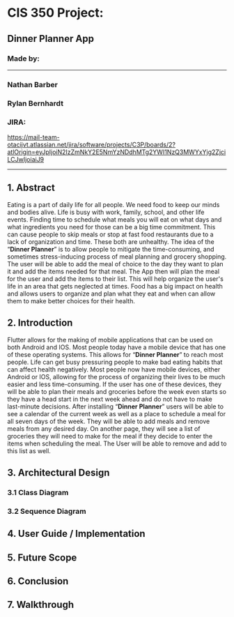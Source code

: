 # CIS 350 Project:

## Dinner Planner App

### Made by:

---

### Nathan Barber

### Rylan Bernhardt

### JIRA: 

https://mail-team-otacijvt.atlassian.net/jira/software/projects/C3P/boards/2?atlOrigin=eyJpIjoiN2IzZmNkY2E5NmYzNDdhMTg2YWI1NzQ3MWYxYjg2ZjciLCJwIjoiaiJ9

---

## 1. Abstract

Eating is a part of daily life for all people. We need food to keep our minds and bodies alive. Life is busy with work, family, school, and other life events. Finding time to schedule what meals you will eat on what days and what ingredients you need for those can be a big time commitment. This can cause people to skip meals or stop at fast food restaurants due to a lack of organization and time. These both are unhealthy. The idea of the “**Dinner Planner**” is to allow people to mitigate the time-consuming, and sometimes stress-inducing process of meal planning and grocery shopping. The user will be able to add the meal of choice to the day they want to plan it and add the items needed for that meal. The App then will plan the meal for the user and add the items to their list. This will help organize the user's life in an area that gets neglected at times. Food has a big impact on health and allows users to organize and plan what they eat and when can allow them to make better choices for their health.

## 2. Introduction

Flutter allows for the making of mobile applications that can be used on both Android and IOS. Most people today have a mobile device that has one of these operating systems. This allows for “**Dinner Planner**” to reach most people. Life can get busy pressuring people to make bad eating habits that can affect health negatively. Most people now have mobile devices, either Android or IOS, allowing for the process of organizing their lives to be much easier and less time-consuming. If the user has one of these devices, they will be able to plan their meals and groceries before the week even starts so they have a head start in the next week ahead and do not have to make last-minute decisions. After installing “**Dinner Planner**” users will be able to see a calendar of the current week as well as a place to schedule a meal for all seven days of the week. They will be able to add meals and remove meals from any desired day. On another page, they will see a list of groceries they will need to make for the meal if they decide to enter the items when scheduling the meal. The User will be able to remove and add to this list as well.

## 3. Architectural Design

### 3.1 Class Diagram

### 3.2 Sequence Diagram

## 4. User Guide / Implementation

## 5. Future Scope

## 6. Conclusion

## 7. Walkthrough
